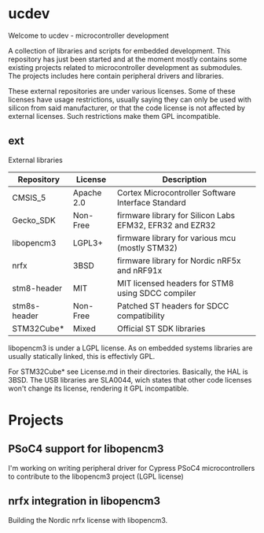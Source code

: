 # ucdev

Welcome to ucdev - microcontroller development

A collection of libraries and scripts for embedded development.
This repository has just been started and at the moment mostly contains some existing projects related to microcontroller development as submodules. The projects includes here contain peripheral drivers and libraries.

These external repositories are under various licenses. Some of these licenses have usage restrictions, usually saying they can only be used with silicon from said manufacturer, or that the code license is not affected by external licenses. Such restrictions make them GPL incompatible. 


## ext
External libraries

| Repository | License | Description |
|--|--|--|
| CMSIS_5       | Apache 2.0 | Cortex Microcontroller Software Interface Standard       |
| Gecko_SDK     | Non-Free | firmware library for Silicon Labs EFM32, EFR32 and EZR32   |
| libopencm3	  | LGPL3+ | firmware library for various mcu (mostly STM32)              |
| nrfx		      | 3BSD | firmware library for Nordic nRF5x and nRF91x                   |
| stm8-header   | MIT  | MIT licensed headers for STM8 using SDCC compiler              |
| stm8s-header  | Non-Free | Patched ST headers for SDCC compatibility                  | 
| STM32Cube*    | Mixed | Official ST SDK libraries                                     |

libopencm3 is under a LGPL license. As on embedded systems libraries are usually statically linked, this is effectivly GPL.

For STM32Cube* see License.md in their directories. Basically, the HAL is 3BSD.
The USB libraries are SLA0044, wich states that other code licenses won't change its license, rendering it GPL incompatible. 

# Projects

## PSoC4 support for libopencm3

I'm working on writing peripheral driver for Cypress PSoC4 microcontrollers to contribute to the libopencm3 project (LGPL license)

## nrfx integration in libopencm3

Building the Nordic nrfx license with libopencm3. 

<!--
WYSIWYG Markdown Editor 	https://stackedit.io/app#
-->




